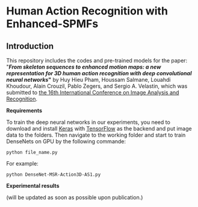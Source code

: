 # Human Action Recognition with Enhanced-SPMFs

## Introduction

This repository includes the codes and pre-trained models for the paper: "**_From skeleton sequences to enhanced motion maps: a new representation for 3D human action recognition with deep convolutional neural networks_"** by Huy Hieu Pham, Houssam Salmane, Louahdi Khoudour, Alain Crouzil, Pablo Zegers, and Sergio A. Velastin, which was submitted to [the 16th International Conference on Image Analysis and Recognition](https://www.aimiconf.org/iciar19/).



**Requirements**


To train the deep neural networks in our experiments, you need to download and install [Keras](http://www.vlfeat.org/) with [TensorFlow](https://www.tensorflow.org/) as the backend and put image data to the folders. Then navigate to the working folder and start to train DenseNets on GPU by the following commande:


 ```python file_name.py ```
 
 For example:
 
  ```python DenseNet-MSR-Action3D-AS1.py```


**Experimental results**

(will be updated as soon as possible upon publication.)
